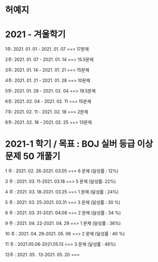 # 허예지

# 2021 - 겨울학기
1주: 2021. 01. 01 - 2021. 01. 07 ==> 17문제

2주: 2021. 01. 07 - 2021. 01. 14 ==> 15.5문제

3주: 2021. 01. 14 - 2021. 01. 21 ==> 15문제

4주: 2021. 01. 21 - 2021. 01. 28 ==> 10문제

5주: 2021. 01. 28 - 2021. 02. 04 ==> 19.5문제

6주: 2021. 02. 04 - 2021. 02. 11 ==> 15문제

7주: 2021. 02. 11 - 2021. 02. 18 ==> 2문제

8주: 2021. 02. 18 - 2021. 02. 25 ==> 13문제

# 2021-1 학기 / 목표 : BOJ 실버 등급 이상 문제 50 개풀기 

1 주 : 2021. 02. 26-2021. 03.05 ==> 6 문제 (달성률 : 12%)

3 주 : 2021. 03. 11-2021. 03.18 ==> 5 문제 (달성률: 22%)

4 주 : 2021. 03. 18-2021. 03.25 ==> 1 문제 (달성률 : 24%)

5 주 : 2021. 03. 25-2021. 03.31 ==> 3 문제 (달성률 : 30 %)

6 주 : 2021. 03. 31-2021. 04.08 ==> 2 문제 (달성률 : 34 %)

9 주 : 2021. 04. 22-2021. 04. 29 ==> 1 문제 (달성률 : 36%)

10 주 : 2021. 04. 29-2021. 05. 06 ==> 2 문제 (달성률 : 40 %)

11 주 : 2021.05.06-2021.05.13 ==> 3 문제 (달성률 : 46%)

12주 : 2021. 05 . 13-2021. 05. 20 ==> 


